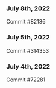 ### July 8th, 2022

Commit #82136

### July 5th, 2022

Commit #314353


### July 4th, 2022

Commit #72281
